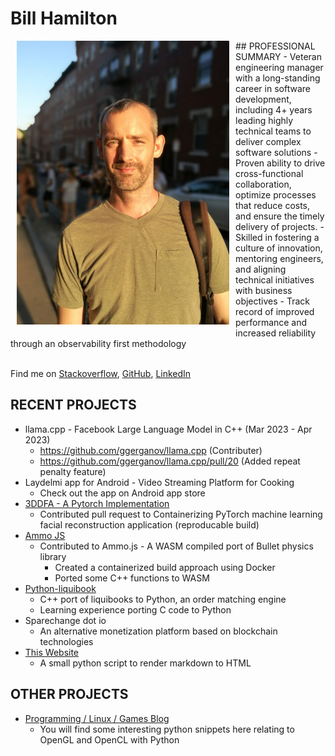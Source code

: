 # Bill Hamilton
<div style="float: left; padding-left: 10px; padding-right: 10px; padding-bottom: 10px;">
<img src="profile_pic.jpg" alt="Picutre of Bill Hamiton pondering" title="Picutre of Bill Hamiton pondering">
</div>
## PROFESSIONAL SUMMARY
- Veteran engineering manager with a long-standing career in software development, including 4+ years leading highly technical teams to deliver complex software solutions
- Proven ability to drive cross-functional collaboration, optimize processes that reduce costs, and ensure the timely delivery of projects.
- Skilled in fostering a culture of innovation, mentoring engineers, and aligning technical initiatives with business objectives
- Track record of improved performance and increased reliability through an observability first methodology

<div style="clear: both">&nbsp;</div>

Find me on <a href="https://stackoverflow.com/users/2343217/beiller">Stackoverflow</a>, <a href="https://github.com/beiller">GitHub</a>, <a href="https://www.linkedin.com/in/bill-hamilton-42b53325/">LinkedIn</a>

## RECENT PROJECTS
- llama.cpp - Facebook Large Language Model in C++ (Mar 2023 - Apr 2023)
  - https://github.com/ggerganov/llama.cpp (Contributer)
  - https://github.com/ggerganov/llama.cpp/pull/20 (Added repeat penalty feature)
- Laydelmi app for Android - Video Streaming Platform for Cooking
  - Check out the app on Android app store
- <a href="https://github.com/beiller/3DDFA">3DDFA - A Pytorch Implementation</a>
  - Contributed pull request to Containerizing PyTorch machine learning facial reconstruction application (reproducable build)
- <a href="https://github.com/beiller/ammo.js">Ammo JS</a>
  - Contributed to Ammo.js - A WASM compiled port of Bullet physics library
    - Created a containerized build approach using Docker
	- Ported some C++ functions to WASM
- <a href="https://github.com/beiller/python-liquibook">Python-liquibook</a>
  - C++ port of liquibooks to Python, an order matching engine 
  - Learning experience porting C code to Python
- Sparechange dot io 
  - An alternative monetization platform based on blockchain technologies
- <a href="https://github.com/beiller/beiller.github.io">This Website</a>
  - A small python script to render markdown to HTML

## OTHER PROJECTS
- <a href="https://programminglinuxgames.blogspot.com">Programming / Linux / Games Blog</a>
  - You will find some interesting python snippets here relating to OpenGL and OpenCL with Python
